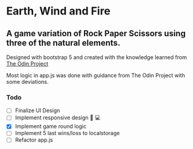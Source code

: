 # Earth, Wind and Fire

## A game variation of Rock Paper Scissors using three of the natural elements.

Designed with bootstrap 5 and created with the knowledge learned from [The Odin Project](https://theodinproject.com)

Most logic in app.js was done with guidance from The Odin Project with some deviations.

### Todo

- [ ] Finalize UI Design
- [ ] Implement responsive design :iphone: :computer:
- [x] Implement game round logic
- [ ] Implement 5 last wins/loss to localstorage
- [ ] Refactor app.js
